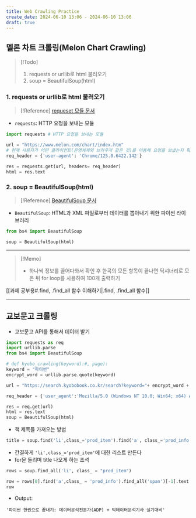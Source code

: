 ```yaml
---
title: Web Crawling Practice
create_date: 2024-06-10 13:06 - 2024-06-10 13:06
draft: true
---
```

## 멜론 차트 크롤링(Melon Chart Crawling)

>[!Todo]
>1. requests or urllib로 html 불러오기
>2. soup = BeautifulSoup(html)

### 1. requests or urllib로 html 불러오기

>[!Reference]
>[requeset 모듈 문서](https://docs.python-requests.org/en/latest/user/quickstart/)

- `requests`: HTTP 요청을 보내는 모듈
```python
import requests # HTTP 요청을 보내는 모듈

url = "https://www.melon.com/chart/index.htm"
# 현재 사용자가 어떤 클라이언트(운영체제와 브라우저 같은 것)를 이용해 요청을 보냈는지 확인
req_header = {'user-agent': 'Chrome/125.0.6422.142'}

res = requests.get(url, headers= req_header)
html = res.text
```

### 2. soup = BeautifulSoup(html)

>[!Reference]
>[BeautifulSoup 문서](https://www.crummy.com/software/BeautifulSoup/bs4/doc/)

- `BeautifulSoup`: HTML과 XML 파일로부터 데이터를 뽑아내기 위한 파이썬 라이브러리
```python
from bs4 import BeautifulSoup

soup = BeautifulSoup(html)
```

---
>[!Memo]
>- 하나씩 정보를 끌어다와서 확인 후 한곡의 모든 항목이 끝나면 딕셔너리로 모은 뒤 for loop를 사용하여 100개 출력하기

[[과제 공부용#.find, .find_all 함수 이해하기|.find, .find_all 함수]]

---
## 교보문고 크롤링

- 교보문고 API를 통해서 데이터 받기
```python
import requests as req
import urllib.parse
from bs4 import BeautifulSoup

# def kyobo_crawling(keyword):#, page):
keyword = "파이썬"
encrypt_word = urllib.parse.quote(keyword)

url = "https://search.kyobobook.co.kr/search?keyword="+ encrypt_word + "&target=total&gbCode=TOT&page=1"#{}".format(page)

req_header = {'user_agent':'Mozilla/5.0 (Windows NT 10.0; Win64; x64) AppleWebKit/537.36 (KHTML, like Gecko) Chrome/125.0.0.0 Safari/537.36'}

res = req.get(url)
html = res.text
soup = BeautifulSoup(html)
```

- 책 제목들 가져오는 방법
```python
title = soup.find('li',class_='prod_item').find('a', class_='prod_info').find_all('span')[-1].text
```

- 간결하게 `'li',class_='prod_item'`에 대한 리스트 만든다
- for문 돌리며 title 나오게 하는 초석
```python
rows = soup.find_all('li', class_ = "prod_item")

row = rows[0].find('a',class_ = 'prod_info').find_all('span')[-1].text
row
```

- Output:
```
'파이썬 한권으로 끝내기: 데이터분석전문가(ADP) + 빅데이터분석기사 실기대비'
```
